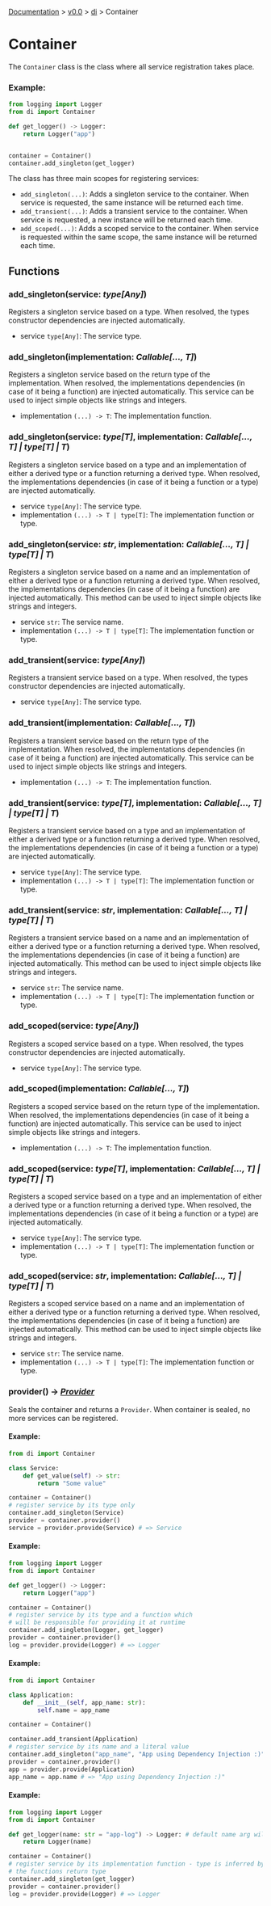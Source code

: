 [Documentation](/docs/documentation.md) >
 [v0.0](/docs/0.0/version.md) >
  [di](/docs/0.0/di/module.md) >
   Container

# Container

The `Container` class is the class where all service registration takes place.

### Example:
```python
from logging import Logger
from di import Container

def get_logger() -> Logger:
    return Logger("app")


container = Container()
container.add_singleton(get_logger)
```

The class has three main scopes for registering services:

- `add_singleton(...)`: Adds a singleton service to the container. When service is requested, the same instance will be returned each time.
- `add_transient(...)`: Adds a transient service to the container. When service is requested, a new instance will be returned each time.
- `add_scoped(...)`: Adds a scoped service to the container. When service is requested within the same scope, the same instance will be returned each time.

## Functions

### add_singleton(service: _type[Any]_)

Registers a singleton service based on a type. When resolved, the types constructor dependencies are injected automatically.

- service `type[Any]`: The service type.

### add_singleton(implementation: _Callable[..., T]_)

Registers a singleton service based on the return type of the implementation. When resolved, the implementations dependencies (in case of it being a function) are injected automatically. This service can be used to inject simple objects like strings and integers.

- implementation `(...) -> T`: The implementation function.

### add_singleton(service: _type[T]_, implementation: _Callable[..., T] | type[T] | T_)

Registers a singleton service based on a type and an implementation of either a derived type or a function returning a derived type. When resolved, the implementations dependencies (in case of it being a function or a type) are injected automatically.

- service `type[Any]`: The service type.
- implementation `(...) -> T | type[T]`: The implementation function or type.

### add_singleton(service: _str_, implementation: _Callable[..., T] | type[T] | T_)

Registers a singleton service based on a name and an implementation of either a derived type or a function returning a derived type. When resolved, the implementations dependencies (in case of it being a function) are injected automatically. This method can be used to inject simple objects like strings and integers.

- service `str`: The service name.
- implementation `(...) -> T | type[T]`: The implementation function or type.

### add_transient(service: _type[Any]_)

Registers a transient service based on a type. When resolved, the types constructor dependencies are injected automatically.

- service `type[Any]`: The service type.

### add_transient(implementation: _Callable[..., T]_)

Registers a transient service based on the return type of the implementation. When resolved, the implementations dependencies (in case of it being a function) are injected automatically. This service can be used to inject simple objects like strings and integers.

- implementation `(...) -> T`: The implementation function.

### add_transient(service: _type[T]_, implementation: _Callable[..., T] | type[T] | T_)

Registers a transient service based on a type and an implementation of either a derived type or a function returning a derived type. When resolved, the implementations dependencies (in case of it being a function or a type) are injected automatically.

- service `type[Any]`: The service type.
- implementation `(...) -> T | type[T]`: The implementation function or type.

### add_transient(service: _str_, implementation: _Callable[..., T] | type[T] | T_)

Registers a transient service based on a name and an implementation of either a derived type or a function returning a derived type. When resolved, the implementations dependencies (in case of it being a function) are injected automatically. This method can be used to inject simple objects like strings and integers.

- service `str`: The service name.
- implementation `(...) -> T | type[T]`: The implementation function or type.

### add_scoped(service: _type[Any]_)

Registers a scoped service based on a type. When resolved, the types constructor dependencies are injected automatically.

- service `type[Any]`: The service type.

### add_scoped(implementation: _Callable[..., T]_)

Registers a scoped service based on the return type of the implementation. When resolved, the implementations dependencies (in case of it being a function) are injected automatically. This service can be used to inject simple objects like strings and integers.

- implementation `(...) -> T`: The implementation function.

### add_scoped(service: _type[T]_, implementation: _Callable[..., T] | type[T] | T_)

Registers a scoped service based on a type and an implementation of either a derived type or a function returning a derived type. When resolved, the implementations dependencies (in case of it being a function or a type) are injected automatically.

- service `type[Any]`: The service type.
- implementation `(...) -> T | type[T]`: The implementation function or type.

### add_scoped(service: _str_, implementation: _Callable[..., T] | type[T] | T_)

Registers a scoped service based on a name and an implementation of either a derived type or a function returning a derived type. When resolved, the implementations dependencies (in case of it being a function) are injected automatically. This method can be used to inject simple objects like strings and integers.

- service `str`: The service name.
- implementation `(...) -> T | type[T]`: The implementation function or type.

### provider() -> _[Provider](provider.md)_

Seals the container and returns a `Provider`. When container is sealed, no more services can be registered.


#### Example:
```python
from di import Container

class Service:
    def get_value(self) -> str:
        return "Some value"

container = Container()
# register service by its type only
container.add_singleton(Service)
provider = container.provider()
service = provider.provide(Service) # => Service
```


#### Example:
```python
from logging import Logger
from di import Container

def get_logger() -> Logger:
    return Logger("app")

container = Container()
# register service by its type and a function which
# will be responsible for providing it at runtime
container.add_singleton(Logger, get_logger)
provider = container.provider()
log = provider.provide(Logger) # => Logger
```

#### Example:
```python
from di import Container

class Application:
    def __init__(self, app_name: str):
        self.name = app_name

container = Container()

container.add_transient(Application)
# register service by its name and a literal value
container.add_singleton("app_name", "App using Dependency Injection :)")
provider = container.provider()
app = provider.provide(Application)
app_name = app.name # => "App using Dependency Injection :)"
```

#### Example:
```python
from logging import Logger
from di import Container

def get_logger(name: str = "app-log") -> Logger: # default name arg will be used later on
    return Logger(name)

container = Container()
# register service by its implementation function - type is inferred by
# the functions return type
container.add_singleton(get_logger)
provider = container.provider()
log = provider.provide(Logger) # => Logger
```